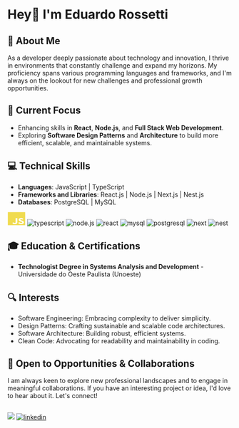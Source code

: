 # Hey👋 I'm Eduardo Rossetti 

## 🚀 About Me
As a developer deeply passionate about technology and innovation, I thrive in environments that constantly challenge and expand my horizons. My proficiency spans various programming languages and frameworks, and I'm always on the lookout for new challenges and professional growth opportunities.

## 🌱 Current Focus
- Enhancing skills in **React**, **Node.js**, and **Full Stack Web Development**.
- Exploring **Software Design Patterns** and **Architecture** to build more efficient, scalable, and maintainable systems.

## 💻 Technical Skills
- **Languages**: JavaScript | TypeScript
- **Frameworks and Libraries**: React.js | Node.js | Next.js | Nest.js
- **Databases**: PostgreSQL | MySQL
<div>
  <img alt="js" height="30" width="40" src="https://raw.githubusercontent.com/devicons/devicon/master/icons/javascript/javascript-plain.svg"/>
  <img alt="typescript" height="30" width="40" src="https://cdn.jsdelivr.net/gh/devicons/devicon/icons/typescript/typescript-original.svg" />
  <img alt="node.js" height="50" width="60" src="https://cdn.jsdelivr.net/gh/devicons/devicon@latest/icons/nodejs/nodejs-plain-wordmark.svg" />        
  <img alt="react" height="50" width="60" src="https://cdn.jsdelivr.net/gh/devicons/devicon@latest/icons/react/react-original-wordmark.svg" />
  <img alt="mysql" height="30" width="40"  src="https://cdn.jsdelivr.net/gh/devicons/devicon@latest/icons/mysql/mysql-original-wordmark.svg" /> 
  <img alt="postgresql" height="30" width="40" src="https://cdn.jsdelivr.net/gh/devicons/devicon/icons/postgresql/postgresql-plain-wordmark.svg" />
  <img alt="next" height="30" width="40" src="https://cdn.jsdelivr.net/gh/devicons/devicon@latest/icons/nextjs/nextjs-original.svg" />
  <img alt="nest" height="30" width="40" src="https://cdn.jsdelivr.net/gh/devicons/devicon@latest/icons/nestjs/nestjs-original.svg" />
</div>

## 🎓 Education & Certifications
- **Technologist Degree in Systems Analysis and Development** - Universidade do Oeste Paulista (Unoeste)

## 🔍 Interests
- Software Engineering: Embracing complexity to deliver simplicity.
- Design Patterns: Crafting sustainable and scalable code architectures.
- Software Architecture: Building robust, efficient systems.
- Clean Code: Advocating for readability and maintainability in coding.

## 🌟 Open to Opportunities & Collaborations
I am always keen to explore new professional landscapes and to engage in meaningful collaborations. If you have an interesting project or idea, I'd love to hear about it. Let's connect!

##
  <a href="https://www.instagram.com/eduardorossetti7/" target="_blank"><img src="https://img.shields.io/badge/-Instagram-%23E4405F?style=for-the-badge&logo=instagram&logoColor=white"></a>
  <a href="https://www.linkedin.com/in/eduardo-rossetti/" target="_blank"><img alt="linkedin" src="https://img.shields.io/badge/LinkedIn-0077B5?style=for-the-badge&logo=linkedin&logoColor=white"></a>
